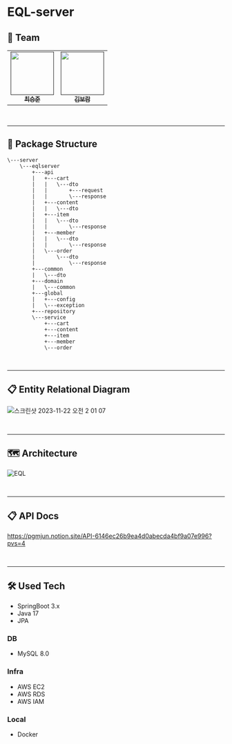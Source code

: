 # EQL-server
## 👥 Team
<table>
  <tbody>
    <tr>
      <td align="center"><a href=""><img src="https://avatars.githubusercontent.com/u/84304802?v=4" width="100px;" alt=""/><br /><sub><b>최승준</b></sub></a><br/></td>
      <td align="center"><a href=""><img src="https://avatars.githubusercontent.com/u/128011308?v=4" width="100px;" alt=""/><br /><sub><b>김보람</b></sub></a><br/></td>
    </tr>
  </tbody>
</table>

<br>

---

## 📁 Package Structure
```
\---server
    \---eqlserver
        +---api
        |   +---cart
        |   |   \---dto
        |   |       +---request
        |   |       \---response
        |   +---content
        |   |   \---dto
        |   +---item
        |   |   \---dto
        |   |       \---response
        |   +---member
        |   |   \---dto
        |   |       \---response
        |   \---order
        |       \---dto
        |           \---response
        +---common
        |   \---dto
        +---domain
        |   \---common
        +---global
        |   +---config
        |   \---exception
        +---repository
        \---service
            +---cart
            +---content
            +---item
            +---member
            \---order
```

<br>

---

## 📋 Entity Relational Diagram

![스크린샷 2023-11-22 오전 2 01 07](https://github.com/DO-SOPT-CDS-5/EQL-server/assets/84304802/e53feab3-537e-42e5-914f-4104f2501a60)

<br>

---

## 🗺️ Architecture

![EQL](https://github.com/DO-SOPT-CDS-5/EQL-server/assets/84304802/a3c532ec-a9fc-49a1-ac7e-7da3a2902d53)

<br>

---

## 📋 API Docs
https://pgmjun.notion.site/API-6146ec26b9ea4d0abecda4bf9a07e996?pvs=4

<br>

---

## 🛠️ Used Tech
- SpringBoot 3.x
- Java 17
- JPA
  
### DB
- MySQL 8.0

### Infra
- AWS EC2
- AWS RDS
- AWS IAM

### Local
- Docker

